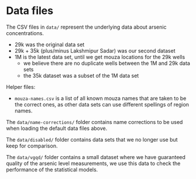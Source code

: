 # Data files

The CSV files in `data/` represent the underlying data about arsenic concentrations.

* 29k was the original data set
* 29k + 35k (plus/minus Lakshmipur Sadar) was our second dataset
* 1M is the latest data set, until we get mouza locations for the 29k wells
  - we believe there are no duplicate wells between the 1M and 29k data sets
  - the 35k dataset was a subset of the 1M data set

Helper files:

* `mouza-names.csv` is a list of all known mouza names that are taken to be the correct ones, as other data sets can use different spellings of region names.

The `data/name-corrections/` folder contains name corrections to be used when loading the default data files above.

The `data/disabled/` folder contains data sets that we no longer use but keep for comparison.

The `data/vgqd/` folder contains a small dataset where we have guaranteed quality of the arsenic level measurements, we use this data to check the performance of the statistical models.
